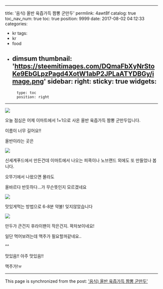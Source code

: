 
---
title: '음식) 올반 육즙가득 짬뽕 군만두'
permlink: 4awt8f
catalog: true
toc_nav_num: true
toc: true
position: 9999
date: 2017-08-02 04:12:33
categories:
- kr
tags:
- kr
- food
- dimsum
thumbnail: 'https://steemitimages.com/DQmaFbXyNrStoKe9EbGLpzPagd4XotW1abP2JPLaATYDBGy/image.png'
sidebar:
    right:
        sticky: true
widgets:
    -
        type: toc
        position: right
---


![](https://steemitimages.com/DQmaFbXyNrStoKe9EbGLpzPagd4XotW1abP2JPLaATYDBGy/image.png)

오늘 점심은 어제 이마트에서 1+1으로 사온 올반 육즙가득 짬뽕 군만두입니다.

이름이 너무 길어요!! 

올반이라는 곳은 

![](https://steemitimages.com/DQmXRtpmD6N18rJYY11mcwyAcvbPHr53EfpyNYJkma9gQ12/image.png)

신세계푸드에서 만든건데 이마트에서 나오는 피콕이나 노브랜드 외에도 또 만들었나 봅니다.

오뚜기에서 나왔으면 몰라도 

올바르다 반듯하다...가 무슨뜻인지 모르겠네요

![](https://steemitimages.com/DQmaemPTz9UDkyytP7Mp7Xv4iZ3iBSS2aSJRVjxmCrMzPdK/image.png)

맛있게먹는 방법으로 6-8분 약불! 잊지않았습니다

![](https://steemitimages.com/DQmZKNJbrbzLQLqXhucHCbUStsDXS5hnuV2bHUgFdhUguJR/image.png)

만두가 큰건지 후라이팬이 작은건지. 꽉차보이네요!


일단 먹어보려는데 맥주가 필요할꺼같네요..

^^

맛있음!! 아주 맛있음!!

맥주가!ㅠ

- - -

This page is synchronized from the post: ['음식) 올반 육즙가득 짬뽕 군만두'](https://steemit.com/@virus707/4awt8f)

